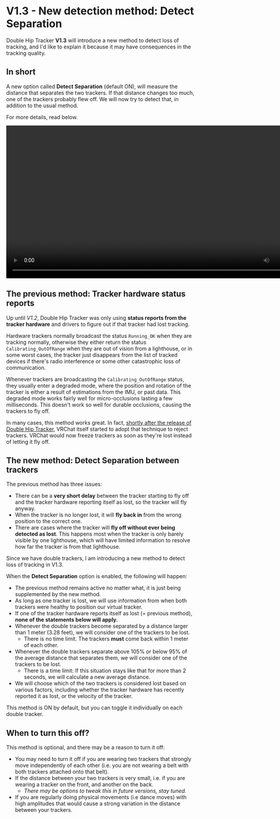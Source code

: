 ﻿# V1.3 - New detection method: Detect Separation

Double Hip Tracker **V1.3** will introduce a new method to detect loss of tracking, and I'd like to explain it because
it may have consequences in the tracking quality.

## In short

A new option called **Detect Separation** (default ON), will measure the distance that separates the two trackers. If
that distance changes too much, one of the trackers probably flew off. We will now try to detect that, in addition to the usual method.

For more details, read below.

<video controls width="816">
    <source src={require('./img/dhtv130-f.mp4').default}/>
</video>

## The previous method: Tracker hardware status reports

Up until *V1.2*, Double Hip Tracker was only using **status reports from the tracker hardware** and drivers to figure out
if that tracker had lost tracking.

Hardware trackers normally broadcast the status `Running_OK` when they are tracking normally,
otherwise they either return the status `Calibrating_OutOfRange` when they are out of vision from a lighthouse,
or in some worst cases, the tracker just disappears from the list of tracked devices if there's radio interference or some other catastrophic
loss of communication.

Whenever trackers are broadcasting the `Calibrating_OutOfRange` status, they usually enter a degraded mode, where the position and rotation of the tracker is
either a result of estimations from the IMU, or past data. This degraded mode works fairly well for micro-occlusions lasting a few milliseconds.
This doesn't work so well for durable occlusions, causing the trackers to fly off.

In many cases, this method works great. In fact, [shortly after the release of Double Hip Tracker](https://x.com/vr_hai/status/1678082423601479681),
VRChat itself started to adopt that technique to reject trackers. VRChat would now freeze trackers as soon as they're lost instead of letting it fly off.

## The new method: Detect Separation between trackers

The previous method has three issues:
- There can be a **very short delay** between the tracker starting to fly off and the tracker hardware reporting itself as lost, so the tracker will fly anyway. 
- When the tracker is no longer lost, it will **fly back in** from the wrong position to the correct one.
- There are cases where the tracker will **fly off without ever being detected as lost**. This happens most when the tracker is
  only barely visible by one lighthouse, which will have limited information to resolve how far the tracker is from that lighthouse.

Since we have double trackers, I am introducing a new method to detect loss of tracking in V1.3.

When the **Detect Separation** option is enabled, the following will happen:
- The previous method remains active no matter what, it is just being supplemented by the new method.
- As long as one tracker is lost, we will use information from when both trackers were healthy to position our virtual tracker.
- If one of the tracker hardware reports itself as lost (= previous method), **none of the statements below will apply.**
- Whenever the double trackers become separated by a distance larger than 1 meter (3.28 feet), we will consider one of the trackers to be lost.
  - There is no time limit. The trackers **must** come back within 1 meter of each other.
- Whenever the double trackers separate above 105% or below 95% of the average distance that separates them, we will consider one of the trackers to be lost.
  - There is a time limit: If this situation stays like that for more than 2 seconds, we will calculate a new average distance.
- We will choose which of the two trackers is considered lost based on various factors, including whether the tracker hardware has recently reported it as lost, or the velocity of the tracker.

This method is ON by default, but you can toggle it individually on each double tracker.

## When to turn this off?

This method is optional, and there may be a reason to turn it off:
- You may need to turn it off if you are wearing two trackers that strongly move independently of each other
  (i.e. you are not wearing a belt with both trackers attached onto that belt).
- If the distance between your two trackers is very small, i.e. if you are wearing a tracker on the front, and another on the back.
  - *There may be options to tweak this in future versions, stay tuned.*
- If you are regularly doing physical movements (i.e dance moves) with high amplitudes that would cause a strong variation in the distance between your trackers.
